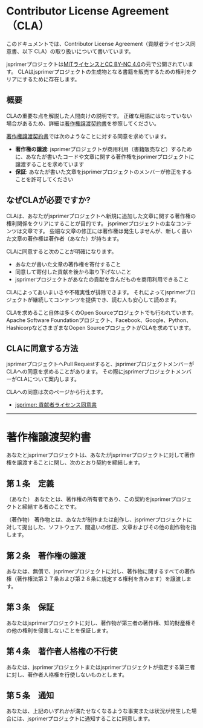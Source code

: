 # Contributor License Agreement（CLA）

このドキュメントでは、Contributor License Agreement（貢献者ライセンス同意書、以下 CLA）の取り扱いについて書いています。

jsprimerプロジェクトは[MITライセンスとCC BY-NC 4.0](./LICENSE)の元で公開されています。
CLAはjsprimerプロジェクトの生成物となる書籍を販売するための権利をクリアにするために存在します。

## 概要

CLAの重要な点を解説した人間向けの説明です。
正確な用語にはなっていない場合があるため、詳細は[著作権譲渡契約書](#legal)を参照してください。

[著作権譲渡契約書](#legal)では次のようなことに対する同意を求めています。

- **著作権の譲渡**: jsprimerプロジェクトが商用利用（書籍販売など）するために、あなたが書いたコードや文章に関する著作権をjsprimerプロジェクトに譲渡することを求めています
- **保証**: あなたが書いた文章をjsprimerプロジェクトのメンバーが修正をすることを許可してください

## なぜCLAが必要ですか?

CLAは、あなたがjsprimerプロジェクトへ新規に追加した文章に関する著作権の権利関係をクリアにすることが目的です。
jsprimerプロジェクトの主なコンテンツは文章です。
些細な文章の修正には著作権は発生しませんが、新しく書いた文章の著作権は著作者（あなた）が持ちます。

CLAに同意すると次のことが明確になります。

- あなたが書いた文章の著作権を寄付すること
- 同意して寄付した貢献を後から取り下げないこと
- jsprimerプロジェクトがあなたの貢献を含んだものを商用利用できること

CLAによってあいまいさや不確実性が排除できます。
それによってjsprimerプロジェクトが継続してコンテンツを提供でき、読む人も安心して読めます。

CLAを求めること自体は多くのOpen Sourceプロジェクトでも行われています。
Apache Software Foundationプロジェクト、Facebook、Google、Python、HashicorpなどさまざまなOopen SourceプロジェクトがCLAを求めています。

## CLAに同意する方法

jsprimerプロジェクトへPull Requestすると、jsprimerプロジェクトメンバーがCLAへの同意を求めることがあります。
その際にjsprimerプロジェクトメンバーがCLAについて案内します。

CLAへの同意は次のページから行えます。

- [jsprimer: 貢献者ライセンス同意書](https://docs.google.com/forms/d/e/1FAIpQLSfysn5ZMYZvk3VGE5flQ9AKxQszmP0cVQar1KnokrRtcrYSVQ/viewform)

---

<a name="legal"></a>
# 著作権譲渡契約書
 
あなたとjsprimerプロジェクトは、あなたがjsprimerプロジェクトに対して著作権を譲渡することに関し、次のとおり契約を締結します。
 
## 第１条　定義
（あなた）
あなたとは、著作権の所有者であり、この契約をjsprimerプロジェクトと締結する者のことです。

（著作物）
著作物とは、あなたが制作または創作し、jsprimerプロジェクトに対して提出した、ソフトウェア、間違いの修正、文章およびその他の創作物を指します。

## 第２条　著作権の譲渡
あなたは、無償で、jsprimerプロジェクトに対し、著作物に関するすべての著作権（著作権法第２７条および第２８条に規定する権利を含みます）を譲渡します。
 
## 第３条　保証
あなたはjsprimerプロジェクトに対し、著作物が第三者の著作権、知的財産権その他の権利を侵害しないことを保証します。

## 第４条　著作者人格権の不行使
あなたは、jsprimerプロジェクトまたはjsprimerプロジェクトが指定する第三者に対し、著作者人格権を行使しないものとします。

## 第５条　通知
あなたは、上記のいずれかが満たせなくなるような事実または状況が発生した場合には、jsprimerプロジェクトに通知することに同意します。
